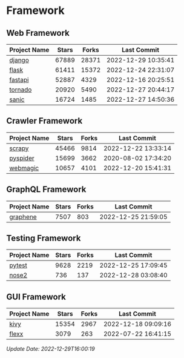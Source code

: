 # Framework

## Web Framework
| Project Name | Stars | Forks | Last Commit |
| ------------ | ----- | ----- | ----------- |
| [django](https://github.com/django/django) | 67889 | 28371 | 2022-12-29 10:35:41 |
| [flask](https://github.com/pallets/flask) | 61411 | 15372 | 2022-12-24 22:31:07 |
| [fastapi](https://github.com/tiangolo/fastapi) | 52887 | 4329 | 2022-12-16 20:25:51 |
| [tornado](https://github.com/tornadoweb/tornado) | 20920 | 5490 | 2022-12-27 20:44:17 |
| [sanic](https://github.com/sanic-org/sanic) | 16724 | 1485 | 2022-12-27 14:50:36 |

## Crawler Framework
| Project Name | Stars | Forks | Last Commit |
| ------------ | ----- | ----- | ----------- |
| [scrapy](https://github.com/scrapy/scrapy) | 45466 | 9814 | 2022-12-22 13:33:14 |
| [pyspider](https://github.com/binux/pyspider) | 15699 | 3662 | 2020-08-02 17:34:20 |
| [webmagic](https://github.com/code4craft/webmagic) | 10657 | 4101 | 2022-12-20 15:41:31 |

## GraphQL Framework
| Project Name | Stars | Forks | Last Commit |
| ------------ | ----- | ----- | ----------- |
| [graphene](https://github.com/graphql-python/graphene) | 7507 | 803 | 2022-12-25 21:59:05 |

## Testing Framework
| Project Name | Stars | Forks | Last Commit |
| ------------ | ----- | ----- | ----------- |
| [pytest](https://github.com/pytest-dev/pytest) | 9628 | 2219 | 2022-12-25 17:09:45 |
| [nose2](https://github.com/nose-devs/nose2) | 736 | 137 | 2022-12-28 03:08:40 |

## GUI Framework
| Project Name | Stars | Forks | Last Commit |
| ------------ | ----- | ----- | ----------- |
| [kivy](https://github.com/kivy/kivy) | 15354 | 2967 | 2022-12-18 09:09:16 |
| [flexx](https://github.com/flexxui/flexx) | 3079 | 263 | 2022-07-22 16:41:15 |

*Update Date: 2022-12-29T16:00:19*